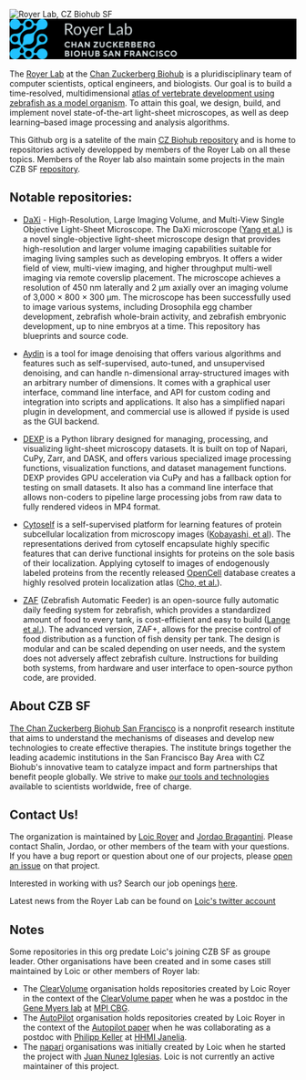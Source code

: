 ![Royer Lab, CZ Biohub SF](https://github.com/royerlab/.github/blob/main/zebrafish_onblack.jpg)
![Royer Lab, CZ Biohub SF](https://github.com/royerlab/.github/blob/main/RoyerLabGithubHeader.png)

The [Royer Lab](https://royerlab.org) at the [Chan Zuckerberg Biohub](https://www.czbiohub.org/sf/) is a pluridisciplinary team of computer scientists, optical engineers, and biologists. Our goal is to build a time-resolved, multidimensional [atlas of vertebrate development using zebrafish as a model organism](zebrahub.org). To attain this goal, we design, build, and implement novel state-of-the-art light-sheet microscopes, as well as deep learning–based image processing and analysis algorithms. 

This Github org is a satelite of the main [CZ Biohub repository](https://github.com/czbiohub/) and is home to repositories actively developped by members of the Royer Lab on all these topics. Members of the Royer lab also maintain some projects in the main CZB SF [repository](https://github.com/czbiohub/).

## Notable repositories:

- [DaXi](https://github.com/royerlab/daxi) - High-Resolution, Large Imaging Volume, and Multi-View Single Objective Light-Sheet Microscope. The DaXi microscope ([Yang et al.](https://doi.org/10.1038/s41592-022-01417-2)) is a novel single-objective light-sheet microscope design that provides high-resolution and larger volume imaging capabilities suitable for imaging living samples such as developing embryos. It offers a wider field of view, multi-view imaging, and higher throughput multi-well imaging via remote coverslip placement. The microscope achieves a resolution of 450 nm laterally and 2 μm axially over an imaging volume of 3,000 × 800 × 300 μm. The microscope has been successfully used to image various systems, including Drosophila egg chamber development, zebrafish whole-brain activity, and zebrafish embryonic development, up to nine embryos at a time. This repository has blueprints and source code.

- [Aydin](https://github.com/royerlab/aydin) is a tool for image denoising that offers various algorithms and features such as self-supervised, auto-tuned, and unsupervised denoising, and can handle n-dimensional array-structured images with an arbitrary number of dimensions. It comes with a graphical user interface, command line interface, and API for custom coding and integration into scripts and applications. It also has a simplified napari plugin in development, and commercial use is allowed if pyside is used as the GUI backend.

- [DEXP](https://github.com/royerlab/dexp) is a Python library designed for managing, processing, and visualizing light-sheet microscopy datasets. It is built on top of Napari, CuPy, Zarr, and DASK, and offers various specialized image processing functions, visualization functions, and dataset management functions. DEXP provides GPU acceleration via CuPy and has a fallback option for testing on small datasets. It also has a command line interface that allows non-coders to pipeline large processing jobs from raw data to fully rendered videos in MP4 format.

- [Cytoself](https://github.com/royerlab/cytoself) is a self-supervised platform for learning features of protein subcellular localization from microscopy images ([Kobayashi, et al](https://www.nature.com/articles/s41592-022-01541-z)). The representations derived from cytoself encapsulate highly specific features that can derive functional insights for proteins on the sole basis of their localization. Applying cytoself to images of endogenously labeled proteins from the recently released [OpenCell](https://opencell.czbiohub.org/) database creates a highly resolved protein localization atlas ([Cho, et al.](https://www.science.org/doi/10.1126/science.abi6983)).

- [ZAF](https://github.com/royerlab/ZAF) (Zebrafish Automatic Feeder) is an open-source fully automatic daily feeding system for zebrafish, which provides a standardized amount of food to every tank, is cost-efficient and easy to build ([Lange et al.](https://elifesciences.org/articles/74234)). The advanced version, ZAF+, allows for the precise control of food distribution as a function of fish density per tank. The design is modular and can be scaled depending on user needs, and the system does not adversely affect zebrafish culture. Instructions for building both systems, from hardware and user interface to open-source python code, are provided.

## About CZB SF
[The Chan Zuckerberg Biohub San Francisco](https://czbiohub.org/sf) is a nonprofit research institute that aims to understand the mechanisms of diseases and develop new technologies to create effective therapies. The institute brings together the leading academic institutions in the San Francisco Bay Area with CZ Biohub's innovative team to catalyze impact and form partnerships that benefit people globally. We strive to make [our tools and technologies](https://www.czbiohub.org/tools/) available to scientists worldwide, free of charge.


## Contact Us!
The organization is maintained by [Loic Royer](https://github.com/royerloic) and [Jordao Bragantini](https://github.com/JoOkuma). Please contact Shalin, Jordao, or other members of the team with your questions. If you have a bug report or question about one of our projects, please [open an issue](https://docs.github.com/en/issues/tracking-your-work-with-issues/about-issues) on that project.

Interested in working with us? Search our job openings [here](https://www.czbiohub.org/careers/).

Latest news from the Royer Lab can be found on [Loic's twitter account](https://twitter.com/home)

## Notes
Some repositories in this org predate Loic's joining CZB SF as groupe leader. 
Other organisations have been created and in some cases still maintained by Loic or other members of Royer lab:

- The [ClearVolume](https://github.com/ClearVolume) organisation holds repositories created by Loic Royer in the context of the [ClearVolume paper](https://www.nature.com/articles/nmeth.3372) when he was a postdoc in the [Gene Myers lab](https://www.mpi-cbg.de/research/researchgroups/currentgroups/gene-myers/group-leader) at [MPI CBG](https://www.mpi-cbg.de/).
- The [AutoPilot](https://github.com/MicroscopeAutoPilot) organisation holds repositories created by Loic Royer in the context of the [Autopilot paper](https://www.nature.com/articles/nbt.3708) when he was collaborating as a postdoc with [Philipp Keller](https://www.hhmi.org/scientists/philipp-j-keller) at [HHMI Janelia](https://www.janelia.org/).
- The [napari](https://github.com/napari) organisations was initially created by Loic when he started the project with [Juan Nunez Iglesias](https://github.com/jni). Loic is not currently an active maintainer of this project.


